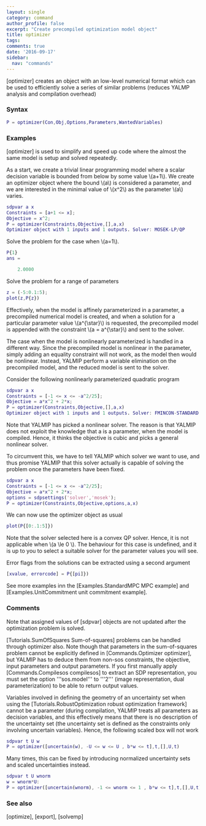 ```yaml
---
layout: single
category: command
author_profile: false
excerpt: "Create precompiled optimization model object"
title: optimizer
tags:
comments: true
date: '2016-09-17'
sidebar:
  nav: "commands"
---
```


[optimizer] creates an object with an low-level numerical format which can be used to efficiently solve a series of similar problems (reduces YALMP analysis and compilation overhead)

### Syntax

````matlab
P = optimizer(Con,Obj,Options,Parameters,WantedVariables)
````

### Examples

[optimizer] is used to simplify and speed up code where the almost the same model is setup and solved repeatedly. 

As a start, we create a trivial linear programming model where a scalar decision variable is bounded from below by some value \\(a+1\\). We create an optimizer object where the bound \\(a\\) is considered a parameter, and we are interested in the minimal value of \\(x^2\\) as the parameter \\(a\\) varies.


````matlab
sdpvar a x
Constraints = [a+1 <= x];
Objective = x^2;
P = optimizer(Constraints,Objective,[],a,x)
Optimizer object with 1 inputs and 1 outputs. Solver: MOSEK-LP/QP
````

Solve the problem for the case when \\(a=1\\).


````matlab
P{1}
ans =

    2.0000
````

Solve the problem for a range of parameters

````matlab
z = (-5:0.1:5);
plot(z,P{z})
````

Effectively, when the model is affinely parameterized in a parameter, a precompiled numerical model is created, and when a solution for a particular parameter value \\(a^{\star}\\) is requested, the precompiled model is appended with the constraint \\(a = a^{\star}\\) and sent to the solver.

The case when the model is nonlinearly parameterized is handled in a different way. Since the precompiled model is nonlinear in the parameter, simply adding an equality constraint will not work, as the model then would be nonlinear. Instead, YALMIP perform a variable elimination on the precompiled model, and the reduced model is sent to the solver.

Consider the following nonlinearly parameterized quadratic program
````matlab
sdpvar a x
Constraints = [-1 <= x <= -a^2/25];
Objective = a*x^2 + 2*x;
P = optimizer(Constraints,Objective,[],a,x)
Optimizer object with 1 inputs and 1 outputs. Solver: FMINCON-STANDARD
````

Note that YALMIP has picked a nonlinear solver. The reason is that YALMIP does not exploit the knowledge that a is a parameter, when the model is compiled. Hence, it thinks the objective is cubic and picks a general nonlinear solver.

To circumvent this, we have to tell YALMIP which solver we want to use, and thus promise YALMIP that this solver actually is capable of solving the problem once the parameters have been fixed.

````matlab
sdpvar a x
Constraints = [-1 <= x <= -a^2/25];
Objective = a*x^2 + 2*x;
options = sdpsettings('solver','mosek');
P = optimizer(Constraints,Objective,options,a,x)
````

We can now use the optimizer object as usual

````matlab
plot(P{[0:.1:5]})
````

Note that the solver selected here is a convex QP solver. Hence, it is not applicable when \\(a \le 0 \\). The behaviour for this case is undefined, and it is up to you to select a suitable solver for the parameter values you will see.

Error flags from the solutions can be extracted using a second argument

````matlab
[xvalue, errorcode] = P{[pi]})
````


See more examples inn the [Examples.StandardMPC MPC example] and  [Examples.UnitCommitment unit commitment example].

### Comments

Note that assigned values of [sdpvar] objects are not updated after the optimization problem is solved.

[Tutorials.SumOfSquares Sum-of-squares] problems can be handled through optimizer also. Note though that parameters in the sum-of-squares problem cannot be explicitly defined in [Commands.Optimizer optimizer], but YALMIP has to deduce them from non-sos constraints, the objective, input parameters and output parameters. If you first manually apply [Commands.Compilesos compilesos] to extract an SDP representation, you must set the option '''sos.model''' to '''2''' (image representation, dual parameterization) to be able to return output values.

Variables involved in defining the geometry of an uncertainty set when using the [Tutorials.RobustOptimization robust optimization framework] cannot be a parameter (during compilation, YALMIP treats all parameters as  decision variables, and this effectively means that there is no description of the uncertainty set (the uncertainty set is defined as the constraints only involving uncertain variables). Hence, the following scaled box will not work

````matlab
sdpvar t U w
P = optimizer([uncertain(w), -U <= w <= U , b*w <= t],t,[],U,t)
````
Many times, this can be fixed by introducing normalized uncertainty sets and scaled uncertainties instead.

````matlab
sdpvar t U wnorm
w = wnorm*U:
P = optimizer([uncertain(wnorm), -1 <= wnorm <= 1 , b*w <= t],t,[],U,t)
````

### See also
[optimize], [export], [solvemp]
